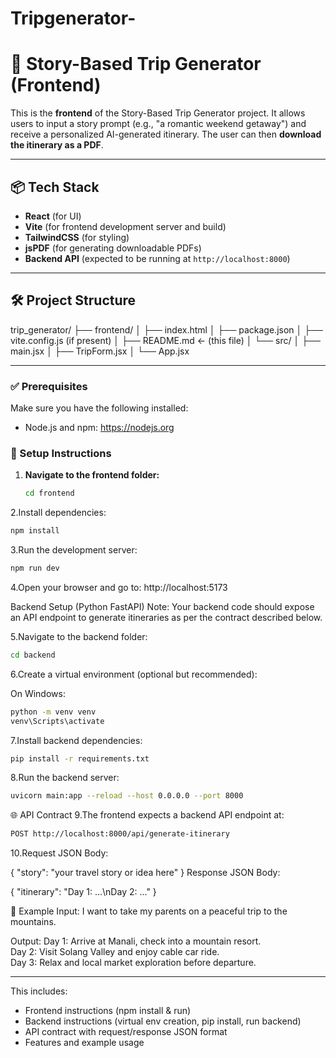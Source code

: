 # Tripgenerator-
# 🧳 Story-Based Trip Generator (Frontend)

This is the **frontend** of the Story-Based Trip Generator project. It allows users to input a story prompt (e.g., "a romantic weekend getaway") and receive a personalized AI-generated itinerary. The user can then **download the itinerary as a PDF**.

---

## 📦 Tech Stack

- **React** (for UI)
- **Vite** (for frontend development server and build)
- **TailwindCSS** (for styling)
- **jsPDF** (for generating downloadable PDFs)
- **Backend API** (expected to be running at `http://localhost:8000`)

---

## 🛠️ Project Structure

trip_generator/
├── frontend/
│ ├── index.html
│ ├── package.json
│ ├── vite.config.js (if present)
│ ├── README.md ← (this file)
│ └── src/
│ ├── main.jsx
│ ├── TripForm.jsx
│ └── App.jsx


---


### ✅ Prerequisites

Make sure you have the following installed:

- Node.js and npm: https://nodejs.org

### 🔧 Setup Instructions

1. **Navigate to the frontend folder:**

   ```bash
   cd frontend

2.Install dependencies:
   ```bash
   npm install
   ```
3.Run the development server:

```bash
npm run dev
```
4.Open your browser and go to:
http://localhost:5173


Backend Setup (Python FastAPI)
Note: Your backend code should expose an API endpoint to generate itineraries as per the contract described below.

5.Navigate to the backend folder:

```bash
cd backend
```
6.Create a virtual environment (optional but recommended):

On Windows:

```bash
python -m venv venv
venv\Scripts\activate
```
7.Install backend dependencies:

```bash
pip install -r requirements.txt
```
8.Run the backend server:
```bash
uvicorn main:app --reload --host 0.0.0.0 --port 8000
```

🌐 API Contract
9.The frontend expects a backend API endpoint at:

```bash
POST http://localhost:8000/api/generate-itinerary
```
10.Request JSON Body:

{
  "story": "your travel story or idea here"
}
Response JSON Body:

{
  "itinerary": "Day 1: ...\nDay 2: ..."
}

📸 Example
Input:
I want to take my parents on a peaceful trip to the mountains.

Output:
Day 1: Arrive at Manali, check into a mountain resort.  
Day 2: Visit Solang Valley and enjoy cable car ride.  
Day 3: Relax and local market exploration before departure.


---

This includes:

- Frontend instructions (npm install & run)
- Backend instructions (virtual env creation, pip install, run backend)
- API contract with request/response JSON format
- Features and example usage

